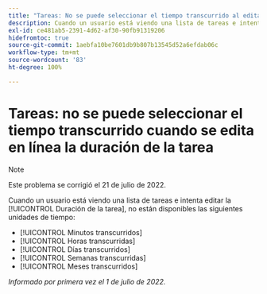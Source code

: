 ```yaml
---
title: "Tareas: No se puede seleccionar el tiempo transcurrido al editar en línea la Duración de la tarea"
description: Cuando un usuario está viendo una lista de tareas e intenta editar la Duración de la tarea, no están disponibles las unidades de tiempo.
exl-id: ce481ab5-2391-4d62-af30-90fb91319206
hidefromtoc: true
source-git-commit: 1aebfa10be7601db9b807b13545d52a6efdab06c
workflow-type: tm+mt
source-wordcount: '83'
ht-degree: 100%

---
```


# Tareas: no se puede seleccionar el tiempo transcurrido cuando se edita en línea la duración de la tarea

>[!NOTE]
>
>Este problema se corrigió el 21 de julio de 2022.

Cuando un usuario está viendo una lista de tareas e intenta editar la [!UICONTROL Duración de la tarea], no están disponibles las siguientes unidades de tiempo:

* [!UICONTROL Minutos transcurridos]
* [!UICONTROL Horas transcurridas]
* [!UICONTROL Días transcurridos]
* [!UICONTROL Semanas transcurridas]
* [!UICONTROL Meses transcurridos]

_Informado por primera vez el 1 de julio de 2022._
